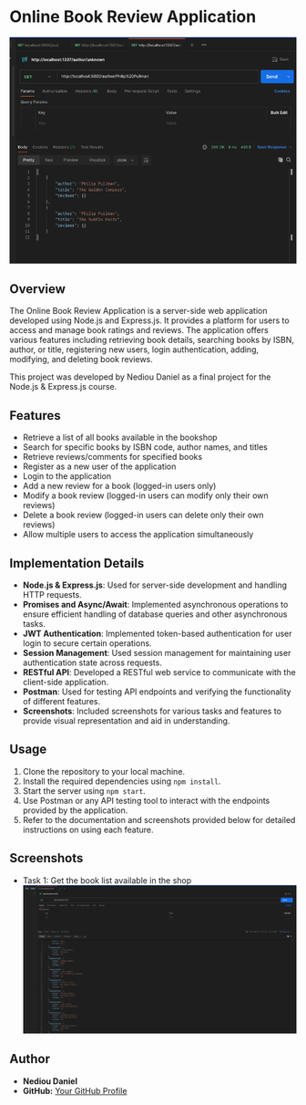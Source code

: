 # Online Book Review Application

![Project Logo](screenshots/3rd.png)  <!-- Replace with the path to your project logo -->

## Overview

The Online Book Review Application is a server-side web application developed using Node.js and Express.js. It provides a platform for users to access and manage book ratings and reviews. The application offers various features including retrieving book details, searching books by ISBN, author, or title, registering new users, login authentication, adding, modifying, and deleting book reviews.

This project was developed by Nediou Daniel as a final project for the Node.js & Express.js course.

## Features

- Retrieve a list of all books available in the bookshop
- Search for specific books by ISBN code, author names, and titles
- Retrieve reviews/comments for specified books
- Register as a new user of the application
- Login to the application
- Add a new review for a book (logged-in users only)
- Modify a book review (logged-in users can modify only their own reviews)
- Delete a book review (logged-in users can delete only their own reviews)
- Allow multiple users to access the application simultaneously

## Implementation Details

- **Node.js & Express.js**: Used for server-side development and handling HTTP requests.
- **Promises and Async/Await**: Implemented asynchronous operations to ensure efficient handling of database queries and other asynchronous tasks.
- **JWT Authentication**: Implemented token-based authentication for user login to secure certain operations.
- **Session Management**: Used session management for maintaining user authentication state across requests.
- **RESTful API**: Developed a RESTful web service to communicate with the client-side application.
- **Postman**: Used for testing API endpoints and verifying the functionality of different features.
- **Screenshots**: Included screenshots for various tasks and features to provide visual representation and aid in understanding.

## Usage

1. Clone the repository to your local machine.
2. Install the required dependencies using `npm install`.
3. Start the server using `npm start`.
4. Use Postman or any API testing tool to interact with the endpoints provided by the application.
5. Refer to the documentation and screenshots provided below for detailed instructions on using each feature.

## Screenshots

- Task 1: Get the book list available in the shop
  ![Task 1 Screenshot](/screenshots/1st.png)

<!-- Include other screenshots similarly -->

## Author

- **Nediou Daniel**
- **GitHub:** [Your GitHub Profile](https://github.com/nebioudaniel)

